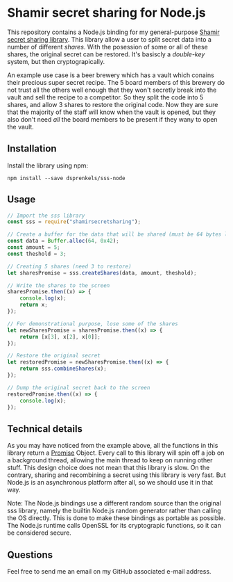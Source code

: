 # Shamir secret sharing for Node.js

This repository contains a Node.js binding for my general-purpose [Shamir secret
sharing library][sss]. This library allow a user to split secret data into
a number of different _shares_. With the posession of some or all of these
shares, the original secret can be restored. It's basiscly a _double-key_
system, but then cryptograpically.

An example use case is a beer brewery which has a vault which conains their
precious super secret recipe. The 5 board members of this brewery do not trust
all the others well enough that they won't secretly break into the vault and
sell the recipe to a competitor. So they split the code into 5 shares, and
allow 3 shares to restore the original code. Now they are sure that the
majority of the staff will know when the vault is opened, but they also don't
need _all_ the board members to be present if they wany to open the vault.


## Installation

Install the library using npm:

```shell
npm install --save dsprenkels/sss-node
```

## Usage

```javascript
// Import the sss library
const sss = require("shamirsecretsharing");

// Create a buffer for the data that will be shared (must be 64 bytes long)
const data = Buffer.alloc(64, 0x42);
const amount = 5;
const theshold = 3;

// Creating 5 shares (need 3 to restore)
let sharesPromise = sss.createShares(data, amount, theshold);

// Write the shares to the screen
sharesPromise.then((x) => {
    console.log(x);
    return x;
});

// For demonstrational purpose, lose some of the shares
let newSharesPromise = sharesPromise.then((x) => {
    return [x[3], x[2], x[0]];
});

// Restore the original secret
let restoredPromise = newSharesPromise.then((x) => {
    return sss.combineShares(x);
});

// Dump the original secret back to the screen
restoredPromise.then((x) => {
    console.log(x);
});
```

## Technical details

As you may have noticed from the example above, all the functions in this
library return a [Promise] Object. Every call to this library will spin off a
job on a background thread, allowing the main thread to keep on running other
stuff.
This design choice does not mean that this library is slow. On the contrary,
sharing and recombining a secret using this library is very fast. But Node.js
is an asynchronous platform after all, so we should use it in that way.

Note: The Node.js bindings use a different random source than the original
sss library, namely the builtin Node.js random generator rather than calling
the OS directly. This is done to make these bindings as portable as possible.
The Node.js runtime calls OpenSSL for its cryptograpic functions, so it can be
considered secure.

## Questions

Feel free to send me an email on my GitHub associated e-mail address.

[sss]: https://github.com/dsprenkels/sss
[Promise]: https://developer.mozilla.org/en/docs/Web/JavaScript/Reference/Global_Objects/Promise
